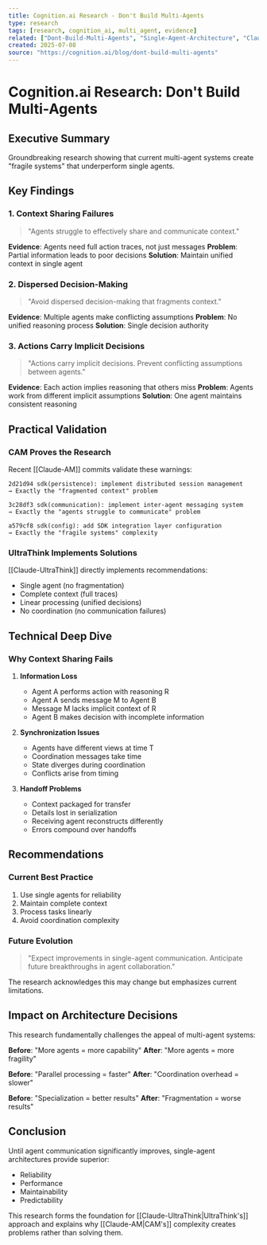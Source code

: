 ```yaml
---
title: Cognition.ai Research - Don't Build Multi-Agents
type: research
tags: [research, cognition_ai, multi_agent, evidence]
related: ["Dont-Build-Multi-Agents", "Single-Agent-Architecture", "Claude-UltraThink"]
created: 2025-07-08
source: "https://cognition.ai/blog/dont-build-multi-agents"
---
```


# Cognition.ai Research: Don't Build Multi-Agents

## Executive Summary

Groundbreaking research showing that current multi-agent systems create "fragile systems" that underperform single agents.

## Key Findings

### 1. Context Sharing Failures

> "Agents struggle to effectively share and communicate context."

**Evidence**: Agents need full action traces, not just messages
**Problem**: Partial information leads to poor decisions
**Solution**: Maintain unified context in single agent

### 2. Dispersed Decision-Making

> "Avoid dispersed decision-making that fragments context."

**Evidence**: Multiple agents make conflicting assumptions
**Problem**: No unified reasoning process
**Solution**: Single decision authority

### 3. Actions Carry Implicit Decisions

> "Actions carry implicit decisions. Prevent conflicting assumptions between agents."

**Evidence**: Each action implies reasoning that others miss
**Problem**: Agents work from different implicit assumptions
**Solution**: One agent maintains consistent reasoning

## Practical Validation

### CAM Proves the Research

Recent [[Claude-AM]] commits validate these warnings:

```
2d21d94 sdk(persistence): implement distributed session management
→ Exactly the "fragmented context" problem

3c28df3 sdk(communication): implement inter-agent messaging system
→ Exactly the "agents struggle to communicate" problem

a579cf8 sdk(config): add SDK integration layer configuration
→ Exactly the "fragile systems" complexity
```

### UltraThink Implements Solutions

[[Claude-UltraThink]] directly implements recommendations:
- Single agent (no fragmentation)
- Complete context (full traces)
- Linear processing (unified decisions)
- No coordination (no communication failures)

## Technical Deep Dive

### Why Context Sharing Fails

1. **Information Loss**
   - Agent A performs action with reasoning R
   - Agent A sends message M to Agent B
   - Message M lacks implicit context of R
   - Agent B makes decision with incomplete information

2. **Synchronization Issues**
   - Agents have different views at time T
   - Coordination messages take time
   - State diverges during coordination
   - Conflicts arise from timing

3. **Handoff Problems**
   - Context packaged for transfer
   - Details lost in serialization
   - Receiving agent reconstructs differently
   - Errors compound over handoffs

## Recommendations

### Current Best Practice
1. Use single agents for reliability
2. Maintain complete context
3. Process tasks linearly
4. Avoid coordination complexity

### Future Evolution

> "Expect improvements in single-agent communication. Anticipate future breakthroughs in agent collaboration."

The research acknowledges this may change but emphasizes current limitations.

## Impact on Architecture Decisions

This research fundamentally challenges the appeal of multi-agent systems:

**Before**: "More agents = more capability"
**After**: "More agents = more fragility"

**Before**: "Parallel processing = faster"
**After**: "Coordination overhead = slower"

**Before**: "Specialization = better results"
**After**: "Fragmentation = worse results"

## Conclusion

Until agent communication significantly improves, single-agent architectures provide superior:
- Reliability
- Performance  
- Maintainability
- Predictability

This research forms the foundation for [[Claude-UltraThink|UltraThink's]] approach and explains why [[Claude-AM|CAM's]] complexity creates problems rather than solving them.
